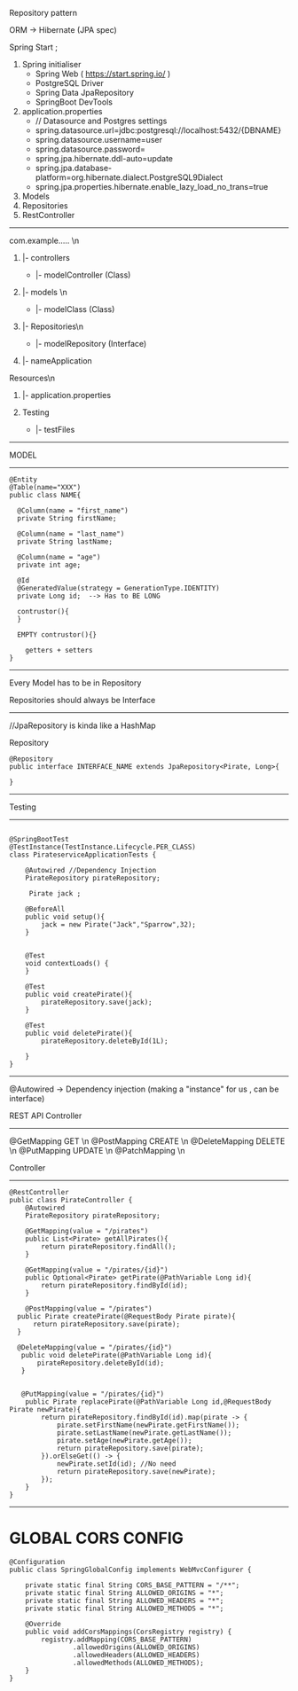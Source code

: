 Repository pattern


ORM -> Hibernate (JPA spec)


Spring Start ;
1. Spring initialiser
    - Spring Web ( https://start.spring.io/ )
    * PostgreSQL Driver
    * Spring Data JpaRepository
    * SpringBoot DevTools
1. application.properties
    - // Datasource and Postgres settings
    * spring.datasource.url=jdbc:postgresql://localhost:5432/{DBNAME}
    * spring.datasource.username=user
    * spring.datasource.password=
    * spring.jpa.hibernate.ddl-auto=update
    * spring.jpa.database-platform=org.hibernate.dialect.PostgreSQL9Dialect
    * spring.jpa.properties.hibernate.enable_lazy_load_no_trans=true
1. Models
1. Repositories
1. RestController


____________________________________

com.example..... \n
1. |- controllers
    - |- modelController (Class)

1. |- models \n
    - |- modelClass (Class)

1. |- Repositories\n
    - |- modelRepository (Interface)

1. |- nameApplication

Resources\n
1. |- application.properties


1. Testing
    - |- testFiles

____________________________________


MODEL
__________________________

```
@Entity
@Table(name="XXX")
public class NAME{

  @Column(name = "first_name")
  private String firstName;

  @Column(name = "last_name")
  private String lastName;

  @Column(name = "age")
  private int age;

  @Id
  @GeneratedValue(strategy = GenerationType.IDENTITY)
  private Long id;  --> Has to BE LONG

  contrustor(){
  }

  EMPTY contrustor(){}

    getters + setters
}
```
______________________________





Every Model has to be in Repository

Repositories should always be Interface
______________________________

//JpaRepository is kinda like a HashMap

Repository

```
@Repository
public interface INTERFACE_NAME extends JpaRepository<Pirate, Long>{

}
```
_______________________________





Testing
_______________________________

```

@SpringBootTest
@TestInstance(TestInstance.Lifecycle.PER_CLASS)
class PirateserviceApplicationTests {

	@Autowired //Dependency Injection
	PirateRepository pirateRepository;

	 Pirate jack ;

	@BeforeAll
	public void setup(){
		jack = new Pirate("Jack","Sparrow",32);
	}


	@Test
	void contextLoads() {
	}

	@Test
	public void createPirate(){
		pirateRepository.save(jack);
	}

	@Test
	public void deletePirate(){
		pirateRepository.deleteById(1L);

	}
}
```
______________________________


@Autowired  -> Dependency injection (making a "instance" for us , can be interface)





REST API Controller
_________________________________
@GetMapping       GET \n
@PostMapping      CREATE \n
@DeleteMapping    DELETE \n
@PutMapping       UPDATE \n
@PatchMapping \n


Controller
______________________________
```
@RestController
public class PirateController {
    @Autowired
    PirateRepository pirateRepository;

    @GetMapping(value = "/pirates")
    public List<Pirate> getAllPirates(){
        return pirateRepository.findAll();
    }

    @GetMapping(value = "/pirates/{id}")
    public Optional<Pirate> getPirate(@PathVariable Long id){
        return pirateRepository.findById(id);
    }

    @PostMapping(value = "/pirates")
  public Pirate createPirate(@RequestBody Pirate pirate){
      return pirateRepository.save(pirate);
  }

  @DeleteMapping(value = "/pirates/{id}")
   public void deletePirate(@PathVariable Long id){
       pirateRepository.deleteById(id);
   }


   @PutMapping(value = "/pirates/{id}")
    public Pirate replacePirate(@PathVariable Long id,@RequestBody Pirate newPirate){
        return pirateRepository.findById(id).map(pirate -> {
            pirate.setFirstName(newPirate.getFirstName());
            pirate.setLastName(newPirate.getLastName());
            pirate.setAge(newPirate.getAge());
            return pirateRepository.save(pirate);
        }).orElseGet(() -> {
            newPirate.setId(id); //No need
            return pirateRepository.save(newPirate);
        });
    }
}
```
____________________________________


# GLOBAL CORS CONFIG
```
@Configuration
public class SpringGlobalConfig implements WebMvcConfigurer {

    private static final String CORS_BASE_PATTERN = "/**";
    private static final String ALLOWED_ORIGINS = "*";
    private static final String ALLOWED_HEADERS = "*";
    private static final String ALLOWED_METHODS = "*";

    @Override
    public void addCorsMappings(CorsRegistry registry) {
        registry.addMapping(CORS_BASE_PATTERN)
                .allowedOrigins(ALLOWED_ORIGINS)
                .allowedHeaders(ALLOWED_HEADERS)
                .allowedMethods(ALLOWED_METHODS);
    }
}
```
